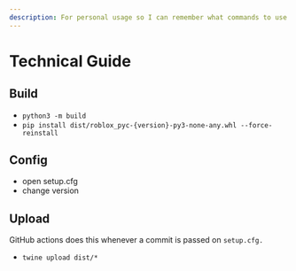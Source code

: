 ```yaml
---
description: For personal usage so I can remember what commands to use.
---
```


# Technical Guide

## Build

* `python3 -m build`
* `pip install dist/roblox_pyc-{version}-py3-none-any.whl --force-reinstall`

## Config

* open setup.cfg
* change version

## Upload

GitHub actions does this whenever a commit is passed on `setup.cfg.`

* `twine upload dist/*`
